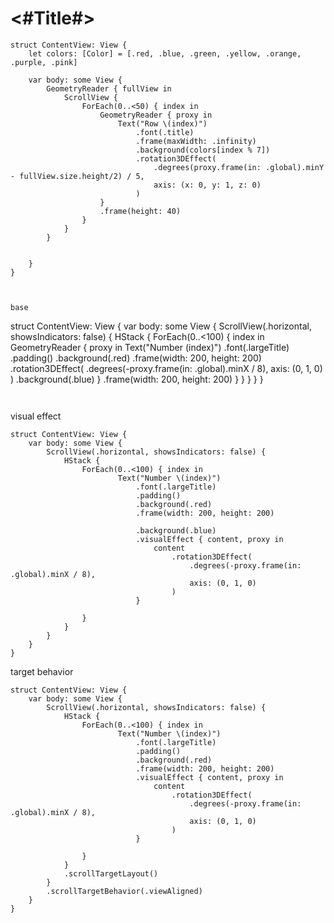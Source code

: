 #  <#Title#>

```
struct ContentView: View {
    let colors: [Color] = [.red, .blue, .green, .yellow, .orange, .purple, .pink]
    
    var body: some View {
        GeometryReader { fullView in
            ScrollView {
                ForEach(0..<50) { index in
                    GeometryReader { proxy in
                        Text("Row \(index)")
                            .font(.title)
                            .frame(maxWidth: .infinity)
                            .background(colors[index % 7])
                            .rotation3DEffect(
                                .degrees(proxy.frame(in: .global).minY - fullView.size.height/2) / 5,
                                axis: (x: 0, y: 1, z: 0)
                            )
                    }
                    .frame(height: 40)
                }
            }
        }
            
        
    }
}



base

```
struct ContentView: View {
    var body: some View {
        ScrollView(.horizontal, showsIndicators: false) {
            HStack {
                ForEach(0..<100) { index in
                    GeometryReader { proxy in
                        Text("Number \(index)")
                            .font(.largeTitle)
                            .padding()
                            .background(.red)
                            .frame(width: 200, height: 200)
                            .rotation3DEffect(
                                .degrees(-proxy.frame(in: .global).minX / 8),
                                axis: (0, 1, 0)
                            )
                            .background(.blue)
                    }
                    .frame(width: 200, height: 200)
                }
            }
        }
    }
}
```


```

visual effect

```
struct ContentView: View {
    var body: some View {
        ScrollView(.horizontal, showsIndicators: false) {
            HStack {
                ForEach(0..<100) { index in
                        Text("Number \(index)")
                            .font(.largeTitle)
                            .padding()
                            .background(.red)
                            .frame(width: 200, height: 200)
               
                            .background(.blue)
                            .visualEffect { content, proxy in
                                content
                                    .rotation3DEffect(
                                        .degrees(-proxy.frame(in: .global).minX / 8),
                                        axis: (0, 1, 0)
                                    )
                            }
                    
                }
            }
        }
    }
}
```

target behavior

```
struct ContentView: View {
    var body: some View {
        ScrollView(.horizontal, showsIndicators: false) {
            HStack {
                ForEach(0..<100) { index in
                        Text("Number \(index)")
                            .font(.largeTitle)
                            .padding()
                            .background(.red)
                            .frame(width: 200, height: 200)
                            .visualEffect { content, proxy in
                                content
                                    .rotation3DEffect(
                                        .degrees(-proxy.frame(in: .global).minX / 8),
                                        axis: (0, 1, 0)
                                    )
                            }
                    
                }
            }
            .scrollTargetLayout()
        }
        .scrollTargetBehavior(.viewAligned)
    }
}
```
